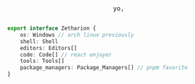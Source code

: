 <div align="center">

<pre>

yo,

</pre>

</div>

```typescript
export interface Zetharion {
	os: Windows // arch linux previously
	shell: Shell
	editors: Editors[]
	code: Code[] // react enjoyer
	tools: Tools[]
	package_managers: Package_Managers[] // pnpm favorite
}
```
